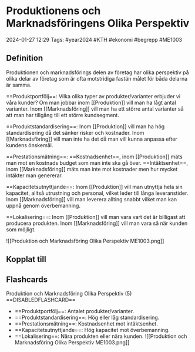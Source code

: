 # Produktionens och Marknadsföringens Olika Perspektiv

2024-01-27 12:29
Tags: #year2024 #KTH #ekonomi #begrepp #ME1003

## Definition

Produktionen och marknadsförings delen av företag har olika perspektiv på olika delar av företag som är ofta motstridiga fastän målet för båda delarna är samma.

==Produktportfölj==:
Vilka olika typer av produkter/varianter erbjuder vi våra kunder? Om man jobbar inom [[Produktion]] vill man ha lågt antal varianter. Inom [[Marknadsföring]] vill man ha ett större antal varianter så att man har tillgång till ett större kundsegment.

==Produktstandardisering==:
Inom [[Produktion]] vill man ha hög standardisering då det sänker risker och kostnader. Inom [[Marknadsföring]] vill man inte ha det då man vill kunna anpassa efter kundens önskemål.

==Prestationsmätning==:
==Kostnadsenhet==, inom [[Produktion]] mäts man mot en kostnads budget som man inte ska gå över. ==Intäktsenhet==, inom [[Marknadsföring]] mäts man inte mot kostnader men hur mycket intäkter man genererar.

==Kapacitetsutnyttjande==:
Inom [[Produktion]] vill man utnyttja hela sin kapacitet, alltså utrustning och personal, vilket leder till långa leveranstider. Inom [[Marknadsföring]] vill man leverera allting snabbt vilket man kan uppnå genom överbemanning.

==Lokalisering==:
Inom [[Produktion]] vill man vara vart det är billigast att producera produkten. Inom [[Marknadsföring]] vill man vara så när kunden som möjligt.

![[Produktion och Marknadsföring Olika Perspektiv ME1003.png]]

## Kopplat till

## Flashcards

Produktion och Marknadsföring Olika Perspektiv (5)
==DISABLEDFLASHCARD==
- ==Produktportfölj==: Antalet produkter/varianter.
- ==Produktstandardisering==: Hög eller låg standardisering.
- ==Prestationsmätning==: Kostnadsenhet mot intäktsenhet.
- ==Kapacitetsutnyttjande==: Hög kapacitet mot överbemanning.
- ==Lokalisering==: Nära produkten eller nära kunden.
![[Produktion och Marknadsföring Olika Perspektiv ME1003.png]]
<!--SR:!2024-02-10,1,168!2024-01-31,1,230-->
